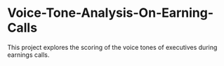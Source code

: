 # Voice-Tone-Analysis-On-Earning-Calls
This project explores the scoring of the voice tones of executives during earnings calls.
